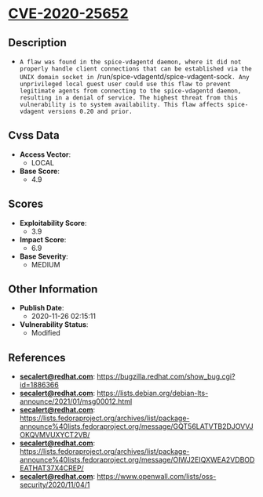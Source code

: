 
# [CVE-2020-25652](https://bugzilla.redhat.com/show_bug.cgi?id=1886366)

## Description

- `A flaw was found in the spice-vdagentd daemon, where it did not properly handle client connections that can be established via the UNIX domain socket in `/run/spice-vdagentd/spice-vdagent-sock`. Any unprivileged local guest user could use this flaw to prevent legitimate agents from connecting to the spice-vdagentd daemon, resulting in a denial of service. The highest threat from this vulnerability is to system availability. This flaw affects spice-vdagent versions 0.20 and prior.`

## Cvss Data

- **Access Vector**:
  - LOCAL
- **Base Score**:
  - 4.9

## Scores

- **Exploitability Score**:
  - 3.9
- **Impact Score**:
  - 6.9
- **Base Severity**:
  - MEDIUM

## Other Information

- **Publish Date**:
  - 2020-11-26 02:15:11
- **Vulnerability Status**:
  - Modified

## References

- **secalert@redhat.com**: https://bugzilla.redhat.com/show_bug.cgi?id=1886366
- **secalert@redhat.com**: https://lists.debian.org/debian-lts-announce/2021/01/msg00012.html
- **secalert@redhat.com**: https://lists.fedoraproject.org/archives/list/package-announce%40lists.fedoraproject.org/message/GQT56LATVTB2DJOVVJOKQVMVUXYCT2VB/
- **secalert@redhat.com**: https://lists.fedoraproject.org/archives/list/package-announce%40lists.fedoraproject.org/message/OIWJ2EIQXWEA2VDBODEATHAT37X4CREP/
- **secalert@redhat.com**: https://www.openwall.com/lists/oss-security/2020/11/04/1
